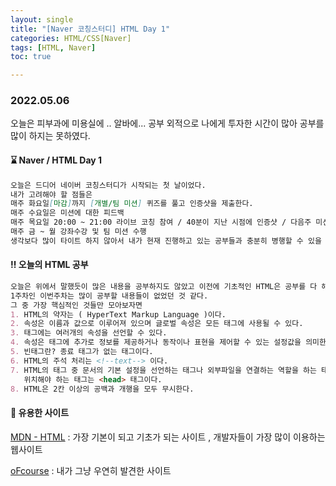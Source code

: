 ```yaml
---
layout: single
title: "[Naver 코칭스터디] HTML Day 1"
categories: HTML/CSS[Naver]
tags: [HTML, Naver]
toc: true

---
```




### 2022.05.06

오늘은 피부과에 미용실에 .. 알바에... 공부 외적으로 나에게 투자한 시간이 많아 공부를 많이 하지는 못하였다. 

#### ⌛️ Naver / HTML Day 1

```md
오늘은 드디어 네이버 코칭스터디가 시작되는 첫 날이었다. 
내가 고려해야 할 점들은 
매주 화요일[마감]까지 [개별/팀 미션] 퀴즈를 풀고 인증샷을 제출한다. 
매주 수요일은 미션에 대한 피드백 
매주 목요일 20:00 ~ 21:00 라이브 코칭 참여 / 40분이 지난 시점에 인증샷 / 다음주 미션 확인 
매주 금 ~ 월 강좌수강 및 팀 미션 수행 
생각보다 많이 타이트 하지 않아서 내가 현재 진행하고 있는 공부들과 충분히 병행할 수 있을 것 같다. 
```

#### ‼️ 오늘의 HTML 공부 

```md
오늘은 위에서 말했듯이 많은 내용을 공부하지도 않았고 이전에 기초적인 HTML은 공부를 다 해놓았기 때문에 
1주차인 이번주차는 많이 공부할 내용들이 없었던 것 같다. 
그 중 가장 핵심적인 것들만 모아보자면 
1. HTML의 약자는 ( HyperText Markup Language )이다. 
2. 속성은 이름과 값으로 이루어져 있으며 글로벌 속성은 모든 태그에 사용될 수 있다. 
3. 태그에는 여러개의 속성을 선언할 수 있다. 
4. 속성은 태그에 추가로 정보를 제공하거나 동작이나 표현을 제어할 수 있는 설정값을 의미한다. 
5. 빈태그란? 종료 태그가 없는 태그이다. 
6. HTML의 주석 처리는 <!--text--> 이다. 
7. HTML의 태그 중 문서의 기본 설정을 선언하는 태그나 외부파일을 연결하는 역할을 하는 태그들이 
   위치해야 하는 태그는 <head> 태그이다. 
8. HTML은 2칸 이상의 공백과 개행을 모두 무시한다.
```

#### 🔗 유용한 사이트 

[MDN - HTML](https://developer.mozilla.org/ko/docs/Web/HTML) : 가장 기본이 되고 기초가 되는 사이트 , 개발자들이 가장 많이 이용하는 웹사이트 

[oFcourse](https://ofcourse.kr/html-course/%ED%83%9C%EA%B7%B8) : 내가 그냥 우연히 발견한 사이트 

